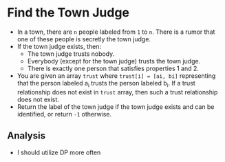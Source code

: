 # Find the Town Judge
- In a town, there are `n` people labeled from `1` to `n`. There is a rumor that one of these people is secretly the town judge.
- If the town judge exists, then:
  - The town judge trusts nobody.
  - Everybody (except for the town judge) trusts the town judge.
  - There is exactly one person that satisfies properties 1 and 2.
- You are given an array `trust` where `trust[i] = [ai, bi]` representing that the person labeled a<sub>i</sub> trusts the person labeled b<sub>i</sub>. If a trust relationship does not exist in `trust` array, then such a trust relationship does not exist.
- Return the label of the town judge if the town judge exists and can be identified, or return `-1` otherwise.

## Analysis
- I should utilize DP more often

